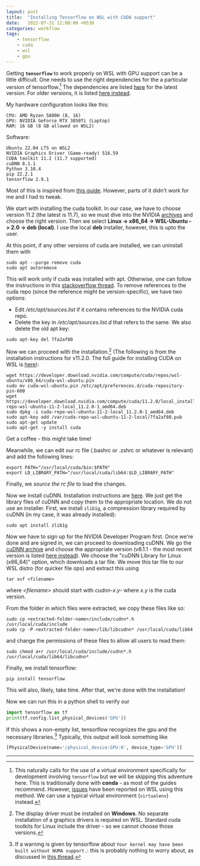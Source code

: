 ```yaml
---
layout: post
title:  "Installing Tensorflow on WSL with CUDA support"
date:   2022-07-31 12:00:00 +0530
categories: workflow
tags:
    - tensorflow
    - cuda
    - wsl
    - gpu
---
```

[//]: # (The body)

Getting **`tensorflow`** to work properly on WSL with GPU support can be a little difficult. One needs to use the right dependencies for the a particular version of tensorflow.[^venv] The dependencies are listed [here][pipinstall] for the latest version. For older versions, it is listed [here instead][depends].

My hardware configuration looks like this:
```text
CPU: AMD Ryzen 5800H (8, 16)
GPU: NVIDIA GeForce RTX 3050Ti (Laptop)
RAM: 16 GB (8 GB allowed on WSL2)
```
Software:
```text
Ubuntu 22.04 LTS on WSL2
NVIDIA Graphics Driver (Game-ready) 516.59
CUDA toolkit 11.2 (11.7 supported)
cuDNN 8.1.1
Python 3.10.4
pip 22.2.1
tensorflow 2.9.1
```
Most of this is inspired from [this guide][wslguide1]. However, parts of it didn't work for me and I had to tweak.

We start with installing the cuda toolkit. In our case, we have to choose version 11.2 (the latest is 11.7), so we must dive into the NVIDIA [archives][cudatk-arxv] and choose the right version. Then we select **Linux -> x86_64 -> WSL-Ubuntu -> 2.0 -> deb (local)**. I use the local **deb** installer, however, this is upto the user.

At this point, if any other versions of cuda are installed, we can uninstall them with
```shell
sudo apt --purge remove cuda
sudo apt autoremove
```
This will work only if cuda was installed with apt. Otherwise, one can follow the instructions in this [stackoverflow thread][cudatk-uninst]. To remove references to the cuda repo (since the reference might be version-specific), we have two options:
  - Edit */etc/apt/sources.list* if it contains references to the NVIDIA cuda repo.
  - Delete the key in */etc/apt/sources.list.d* that refers to the same.
We also delete the old apt key:
```shell
sudo apt-key del 7fa2af80
```

Now we can proceed with the installation.[^drivernote] (The following is from the installation instructions for v11.2.0. The full guide for installing CUDA on WSL is [here][cuda-wsl]):
```shell
wget https://developer.download.nvidia.com/compute/cuda/repos/wsl-ubuntu/x86_64/cuda-wsl-ubuntu.pin
sudo mv cuda-wsl-ubuntu.pin /etc/apt/preferences.d/cuda-repository-pin-600
wget https://developer.download.nvidia.com/compute/cuda/11.2.0/local_installers/cuda-repo-wsl-ubuntu-11-2-local_11.2.0-1_amd64.deb
sudo dpkg -i cuda-repo-wsl-ubuntu-11-2-local_11.2.0-1_amd64.deb
sudo apt-key add /var/cuda-repo-wsl-ubuntu-11-2-local/7fa2af80.pub
sudo apt-get update
sudo apt-get -y install cuda
```
Get a coffee - this might take time!

Meanwhile, we can edit our rc file (.bashrc or .zshrc or whatever is relevant) and add the following lines:
```shell
export PATH="/usr/local/cuda/bin:$PATH"
export LD_LIBRARY_PATH="/usr/local/cuda/lib64:$LD_LIBRARY_PATH"
```
Finally, we *source the rc file* to load the changes.

Now we install cuDNN. Installation instructions are [here][cudnn-inst]. We just get the library files of cuDNN and copy them to the appropriate location. We do not use an installer.
First, we install `zlib1g`, a compression library required by cuDNN (in my case, it was already installed):
```shell
sudo apt install zlib1g
```
Now we have to sign up for the NVIDIA Developer Program first. Once we're done and are signed in, we can proceed to downloading cuDNN. We go the [cuDNN archive][cudnn-arxv] and choose the appropriate version (v8.1.1 - the most recent version is listed [here instead][cudnn-down]). We choose the "cuDNN Library for Linux (x86_64)" option, which downloads a tar file. We move this tar file to our WSL distro (for quicker file ops) and extract this using
```shell
tar xvf <filename>
```
where *\<filename\>* should start with *cudnn-x.y-* where *x.y* is the cuda version.

From the folder in which files were extracted, we copy these files like so:
```shell
sudo cp <extracted-folder-name>/include/cudnn*.h /usr/local/cuda/include 
sudo cp -P <extracted-folder-name>/lib/libcudnn* /usr/local/cuda/lib64 
```
and change the permissions of these files to allow all users to read them:
```shell
sudo chmod a+r /usr/local/cuda/include/cudnn*.h /usr/local/cuda/lib64/libcudnn*
```
Finally, we install tensorflow:
```shell
pip install tensorflow
```
This will also, likely, take time. After that, we're done with the installation!

Now we can run this in a python shell to verify our 
```python
import tensorflow as tf
print(tf.config.list_physical_devices('GPU'))
```

If this shows a non-empty list, tensorflow recognizes the gpu and the necessary libraries.[^numawarn] Typically, this output will look something like

```python
[PhysicalDevice(name='/physical_device:GPU:0', device_type='GPU')]
```








---

[//]: # (Footnotes, if any)

[^venv]: This naturally calls for the use of a virtual environment specifically for development involving `tensorflow` but we will be skipping this adventure here. This is traditionally done with **conda** - as most of the guides recommend. However, [issues][tf-conda] have been reported on WSL using this method. We can use a typical virtual environment (`virtualenv`) instead.
[^drivernote]: The display driver must be installed on **Windows**. No separate installation of a graphics drivers is required on WSL. Standard cuda toolkits for Linux include the driver - so we cannot choose those versions.
[^numawarn]: If a warning is given by tensorflow about `Your kernel may have been built without NUMA support.`: this is probably nothing to worry about, as discussed in [this thread][numaissue].





[//]: # (Links, if any)

[pipinstall]: <https://www.tensorflow.org/install/pip>
[depends]: <https://www.tensorflow.org/install/source#tested_build_configurations>
[wslguide1]: <https://medium.com/@xizengmao/install-tensorflow-with-gpu-acceleration-simultaneously-for-windows-and-wsl-linux-2-10da088d5e4f>
[cudatk-arxv]: <https://developer.nvidia.com/cuda-toolkit-archive>
[cudatk-uninst]: <https://stackoverflow.com/questions/56431461/how-to-remove-cuda-completely-from-ubuntu>
[cudnn-inst]: <https://docs.nvidia.com/deeplearning/cudnn/install-guide/index.html>
[cudnn-arxv]: <https://developer.nvidia.com/rdp/cudnn-archive>
[cudnn-down]: <https://developer.nvidia.com/rdp/cudnn-download>
[cuda-wsl]: <https://docs.nvidia.com/cuda/wsl-user-guide/index.html>
[numaissue]: <https://forums.developer.nvidia.com/t/numa-error-running-tensorflow-on-jetson-tx2/56119/4>
[tf-conda]: <https://stackoverflow.com/a/71058493/12983399>